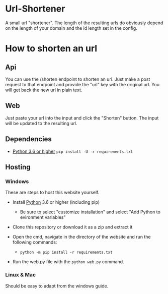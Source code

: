 # Url-Shortener

A small url "shortener". The length of the resulting urls do obviously depend on the length of your domain and the id length set in the config.

# How to shorten an url
## Api
You can use the /shorten endpoint to shorten an url. Just make a post request to that endpoint and provide the "url" key with the original url. You will get back the new url in plain text.

## Web
Just paste your url into the input and click the "Shorten" button. The input will be updated to the resulting url.

## Dependencies

- [Python 3.6 or higher](https://www.python.org/)
`pip install -U -r requirements.txt`

## Hosting

### Windows
These are steps to host this website yourself.

- Install [Python](https://www.python.org/downloads/) 3.6 or higher (including pip)
  - Be sure to select "customize installation" and select "Add Python to evironment variables"

- Clone this repository or download it as a zip and extract it

- Open the cmd, navigate in the directory of the website and run the following commands:
  - `python -m pip install -r requirements.txt`

- Run the web.py file with the `python web.py` command.

### Linux & Mac
Should be easy to adapt from the windows guide.
